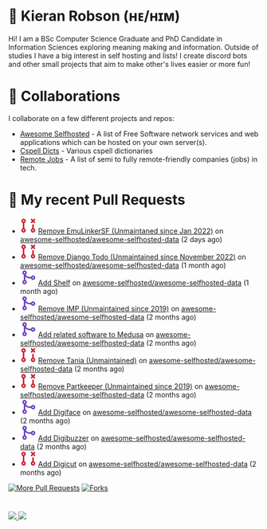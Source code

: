 # 👋 Kieran Robson (ʜᴇ/ʜɪᴍ)

Hi! I am a BSc Computer Science Graduate and PhD Candidate in Information Sciences exploring meaning making and information. Outside of studies I have a big interest in self hosting and lists! I create discord bots and other small projects that aim to make other's lives easier or more fun!

# 🙏 Collaborations
I collaborate on a few different projects and repos:
  - <a href="https://github.com/awesome-selfhosted/awesome-selfhosted-data">Awesome Selfhosted</a> - A list of Free Software network services and web applications which can be hosted on your own server(s).
  - <a href="https://github.com/streetsidesoftware/cspell-dicts">Cspell Dicts</a> -  Various cspell dictionaries 
  - <a href="https://github.com/remoteintech/remote-jobs">Remote Jobs</a> - A list of semi to fully remote-friendly companies (jobs) in tech. 

# 🔨 My recent Pull Requests

- ![](./assets/pr-closed.svg) [Remove EmuLinkerSF (Unmaintaned since Jan 2022)](https://github.com/awesome-selfhosted/awesome-selfhosted-data/pull/521) on [awesome-selfhosted/awesome-selfhosted-data](https://github.com/awesome-selfhosted/awesome-selfhosted-data) (2 days ago)
- ![](./assets/pr-closed.svg) [Remove Django Todo (Unmaintained since November 2022)](https://github.com/awesome-selfhosted/awesome-selfhosted-data/pull/405) on [awesome-selfhosted/awesome-selfhosted-data](https://github.com/awesome-selfhosted/awesome-selfhosted-data) (1 month ago)
- ![](./assets/pr-merged.svg) [Add Shelf](https://github.com/awesome-selfhosted/awesome-selfhosted-data/pull/404) on [awesome-selfhosted/awesome-selfhosted-data](https://github.com/awesome-selfhosted/awesome-selfhosted-data) (1 month ago)
- ![](./assets/pr-merged.svg) [Remove IMP (Unmaintained since 2019)](https://github.com/awesome-selfhosted/awesome-selfhosted-data/pull/399) on [awesome-selfhosted/awesome-selfhosted-data](https://github.com/awesome-selfhosted/awesome-selfhosted-data) (2 months ago)
- ![](./assets/pr-merged.svg) [Add related software to Medusa](https://github.com/awesome-selfhosted/awesome-selfhosted-data/pull/398) on [awesome-selfhosted/awesome-selfhosted-data](https://github.com/awesome-selfhosted/awesome-selfhosted-data) (2 months ago)
- ![](./assets/pr-closed.svg) [Remove Tania (Unmaintained)](https://github.com/awesome-selfhosted/awesome-selfhosted-data/pull/397) on [awesome-selfhosted/awesome-selfhosted-data](https://github.com/awesome-selfhosted/awesome-selfhosted-data) (2 months ago)
- ![](./assets/pr-closed.svg) [Remove Partkeeper (Unmaintained since 2019)](https://github.com/awesome-selfhosted/awesome-selfhosted-data/pull/396) on [awesome-selfhosted/awesome-selfhosted-data](https://github.com/awesome-selfhosted/awesome-selfhosted-data) (2 months ago)
- ![](./assets/pr-merged.svg) [Add Digiface](https://github.com/awesome-selfhosted/awesome-selfhosted-data/pull/395) on [awesome-selfhosted/awesome-selfhosted-data](https://github.com/awesome-selfhosted/awesome-selfhosted-data) (2 months ago)
- ![](./assets/pr-merged.svg) [Add Digibuzzer](https://github.com/awesome-selfhosted/awesome-selfhosted-data/pull/394) on [awesome-selfhosted/awesome-selfhosted-data](https://github.com/awesome-selfhosted/awesome-selfhosted-data) (2 months ago)
- ![](./assets/pr-closed.svg) [Add Digicut](https://github.com/awesome-selfhosted/awesome-selfhosted-data/pull/393) on [awesome-selfhosted/awesome-selfhosted-data](https://github.com/awesome-selfhosted/awesome-selfhosted-data) (2 months ago)

<p align="left">
  <a href="https://github.com/KieranRobson/KieranRobson/blob/main/pages/PR.md"><img alt="More Pull Requests" title="More Pull Requests" src="https://custom-icon-badges.demolab.com/badge/-More%20Pull%20Requests-1F222E?style=for-the-badge&logoColor=white&logo=fork"/></a>
  <a href="/pages/FORKS.md"><img alt="Forks" title="Forks" src="https://custom-icon-badges.demolab.com/badge/-Forks%20And%20Contributions-1F222E?style=for-the-badge&logoColor=white&logo=fork"/></a>
</p>

#

<p>
<a href="https://github.com/KieranRobson/KieranRobson/blob/main/pages/STATS.md"><img src="https://custom-icon-badges.demolab.com/badge/Github%20Stats-1F222E?style=for-the-badge&logo=graph&logoColor=white">
<a href="https://github.com/KieranRobson/KieranRobson/blob/main/pages/STARRED-REPOS.md"><img src="https://custom-icon-badges.demolab.com/badge/Github%20Stars-1F222E?style=for-the-badge&logo=star&logoColor=white">
</p>

